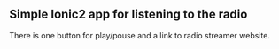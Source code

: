 ## Simple Ionic2 app for listening to the radio

There is one button for play/pouse and a link to radio streamer website.
